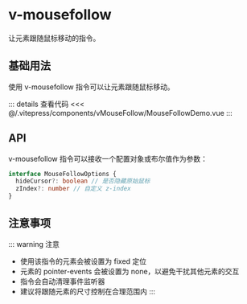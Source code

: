 # v-mousefollow

让元素跟随鼠标移动的指令。

## 基础用法

使用 v-mousefollow 指令可以让元素跟随鼠标移动。

<MouseFollowDemo />

::: details 查看代码
<<< @/.vitepress/components/vMouseFollow/MouseFollowDemo.vue
:::

## API

v-mousefollow 指令可以接收一个配置对象或布尔值作为参数：

```typescript
interface MouseFollowOptions {
  hideCursor?: boolean // 是否隐藏原始鼠标
  zIndex?: number // 自定义 z-index
}
```

<ApiTable :data="apiData" />

## 注意事项

::: warning 注意

- 使用该指令的元素会被设置为 fixed 定位
- 元素的 pointer-events 会被设置为 none，以避免干扰其他元素的交互
- 指令会自动清理事件监听器
- 建议将跟随元素的尺寸控制在合理范围内
  :::

<script setup>
import MouseFollowDemo from '../.vitepress/components/vMouseFollow/MouseFollowDemo.vue'
import ApiTable from '../.vitepress/components/ApiTable.vue'

const apiData = [
  {
    name: 'v-mousefollow',
    description: '使元素跟随鼠标移动,可传入配置对象',
    type: 'boolean | MouseFollowOptions',
    default: '-',
    required: false
  },
  {
    name: 'hideCursor',
    description: '是否隐藏原始鼠标',
    type: 'boolean',
    default: 'false',
    required: false
  },
  {
    name: 'zIndex',
    description: '跟随元素的z-index值',
    type: 'number',
    default: '999999',
    required: false
  },
  {
    name: "easing",
    description: "鼠标跟随的缓动效果，数值越大则反应越快，越小则越缓慢。",
    type: 'number',
    default: '0.1',
    required: false
  }
]
</script>
